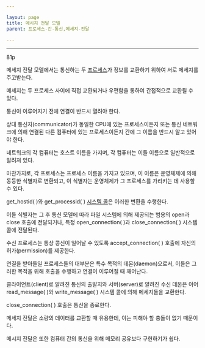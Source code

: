 ```yaml
---

layout: page
title: 메시지 전달 모델
parent: 프로세스-간-통신,메세지-전달

---
```



***

81p

메세지 전달 모델에서는 통신하는 두 [프로세스](프로세스.html)가 정보를 교환하기 위하여 서로 메세지를 주고받는다.

메세지는 두 프로세스 사이에 직접 교환되거나 우편함을 통하여 간접적으로 교환될 수 있다.

통신이 이루어지기 전에 연결이 반드시 열려야 한다.

상대 통신자(communicator)가 동일한 CPU에 있는 프로세스이든지 또는 통신 네트워크에 의해 연결된 다른 컴퓨터에 있는 프로세스이든지 간에 그 이름을 반드시 알고 있어야 한다.

네트워크의 각 컴퓨터는 호스트 이름을 가지며, 각 컴퓨터는 이들 이름으로 일반적으로 알려져 있다.

마찬가지로, 각 프로세스는 프로세스 이름을 가지고 있으며, 이 이름은 운영체제에 의해 동등한 식별자로 변환되고, 이 식별자는 운영체제가 그 프로세스를 가리키는 데 사용할 수 있다.

get_hostid( )와 get_processid( ) [시스템 콜](시스템-콜.html)은 이러한 변환을 수행한다.

이들 식별자는 그 후 통신 모델에 따라 파일 시스템에 의해 제공되는 범용의 open과 close 호출에 전달되거나, 특정 open_connection( )과 close_connection( ) 시스템 콜에 전달된다.

수신 프로세스는 통상 콩신이 일어날 수 있도록 accept_connection( ) 호출에 자신의 허가(permission)를 제공한다.

연결을 받아들일 프로세스들의 대부분은 특수 목적의 데몬(daemon)으로서, 이들은 그러한 목적을 위해 호출을 수행하고 연결이 이루어질 때 깨어난다.

클라이언트(client)로 알려진 통신의 출발지와 서버(server)로 알려진 수신 데몬은 이어 read_message( )와 write_message( ) 시스템 콜에 의해 메세지들을 교환한다.

close_connection( ) 호출은 통신을 종료한다.

메세지 전달은 소량의 데이터를 교환할 때 유용한데, 이는 피해야 할 충돌이 없기 때문이다.

메시지 전달은 또한 컴퓨터 간의 통신을 위해 메모리 공유보다 구현하기가 쉽다.